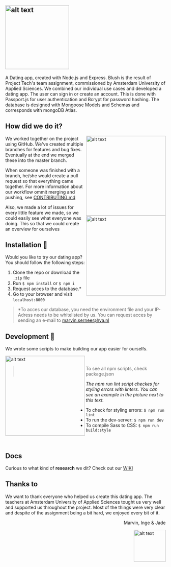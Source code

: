 ## <img src="https://user-images.githubusercontent.com/24520560/78538453-4d8aff00-77f1-11ea-8a43-c44e01509558.jpeg" alt="alt text" width="200px" height="whatever">  

A Dating app, created with Node.js and Express. Blush is the result of Project Tech's team assignment, commissioned by Amsterdam University of Applied Sciences. We combined our individual use cases and developed a dating app. The user can sign in or create an account. This is done with Passport.js for user authentication and Bcrypt for password hashing. The database is designed with Mongoose Models and Schemas and corresponds with mongoDB Atlas.

## How did we do it?
<img src="https://user-images.githubusercontent.com/24520560/78539618-246b6e00-77f3-11ea-8115-fb1c71cb8311.png" alt="alt text" width="" align="right" height="250x">
<img src="https://user-images.githubusercontent.com/24520560/78539620-259c9b00-77f3-11ea-825c-861b8be8196a.png" alt="alt text" width="" align="right" height="250px">

We worked together on the project using GitHub.
We've created multiple branches for features and bug fixes. Eventually at the end we merged these into the master branch.

When someone was finished with a branch, he/she would create a pull request so that everything came together. For more information about our workflow ommit merging and pushing, see [CONTRIBUTING.md](https://github.com/MarvinMichel/blush/blob/master/CONTRIBUTING.md)

Also, we made a lot of issues for every little feature we made, so we could easily see what everyone was doing. This so that we could create an overview for ourselves

## Installation 🦾
Would you like to try our dating app? You should follow the following steps:

1. Clone the repo or download the `.zip` file
2. Run `$ npm install` or `$ npm i`
3. Request acces to the database.*
4. Go to your browser and visit `localhost:8000`
>*To acces our database, you need the environment file and your IP-Adress needs to be whitelisted by us. You can request acces by sending an e-mail to marvin.sernee@hva.nl

## Development 🤖
We wrote some scripts to make building our app easier for ourselfs.

<img src="https://user-images.githubusercontent.com/24520560/78543904-a2cb0e80-77f9-11ea-844a-e5529d13e98f.png" alt="alt text" width="" align="left" height="250px">

</br>

>To see all npm scripts, check package.json

_The npm run lint script checkes for styling errors with linters. You can see an example in the picture next to this text._
* To check for styling errors: `$ npm run lint`
* To run the dev-server: `$ npm run dev`
* To compile Sass to CSS: `$ npm run build:style`

</br>

## Docs
Curious to what kind of **research** we dit? Check out our [WIKI](https://github.com/MarvinMichel/blush/wiki)  

## Thanks to
We want to thank everyone who helped us create this dating app. The teachers at Amsterdam University of Applied Sciences  tought us very well and supported us throughout the project. Most of the things were very clear and despite of the assignment being a bit hard, we enjoyed every bit of it.

<p align="right" font-weight="italic"> Marvin, Inge & Jade </p>

<img src="https://user-images.githubusercontent.com/24520560/78538453-4d8aff00-77f1-11ea-8a43-c44e01509558.jpeg" alt="alt text" width="100px" align="right">
